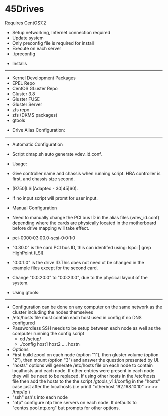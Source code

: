 # 45Drives

Requires CentOS7.2

* Setup networking, Internet connection required
* Update system 
* Only preconfig file is required for install
* Execute on each server
 * ./preconfig

- Installs
----------------------------
* Kernel Development Packages
* EPEL Repo
* CentOS GLuster Repo
* Gluster 3.8
* Gluster FUSE 
* Gluster Server
* zfs repo
* zfs (DKMS packages)
* gtools


- Drive Alias Configuration:
----------------------------
* Automatic Configuration
* Script dmap.sh auto generate vdev_id.conf.
 * Usage:
 * Give controller name and chassis when running script. HBA controller is first, and chassis size second. 
  * (R750|LSI|Adaptec - 30|45|60).
 * If no input script will promt for user input.

* Manual Configuration
* Need to manually change the PCI bus ID in the alias files (vdev_id.conf) depending where the cards are physically located in the motherboard before drive mapping will take effect.
 * pci-0000:03:00.0-scsi-0:0:1:0
 * "0.30.0" is the card PCI bus ID, this can identifed using: lspci | grep HighPoint (LSI)
 * "0:0:1:0"  is the drive ID.This does not need ot be changed in the example files except for the second card. 
 * Change "0:0:20:0" to "0:0:23:0", due to the physical layout of the system.
 
- Using gtools:
----------------------------
* Configuration can be done on any computer on the same network as the cluster including the nodes themselves
* /etc/hosts file must contain each host used in config if no DNS configured
* Passwordless SSH needs to be setup between each node as well as the computer running the config script
  * cd /setup/
  * ./config host1 host2 .... hostn
* Options  
 * First build zpool on each node (option "1"), then gluster volume (option "2"), then mount (option "3") and answer the question presented by UI.
 * "hosts" options will generate /etc/hosts file on each node to contain localhosts and each node. If other entries were present in each node they will be need to be replaced. If using other hosts in the /etc/hosts file then add the hosts to the the script /gtools_v1.1/config in the "hosts" case just after the localhosts (i.e printf "otherhost 192.168.10.10" >> >> /tmp/ip )  
 * "ssh" ssh's into each node
 * "ntp" configure ntp time servers on each node. It defaults to "centos.pool.ntp.org" but prompts for other options.


